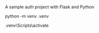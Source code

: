 A sample auth project with Flask and Python


python -m venv .venv

.venv\Scripts\activate


<!-- python.exe -m pip install --upgrade pip -->